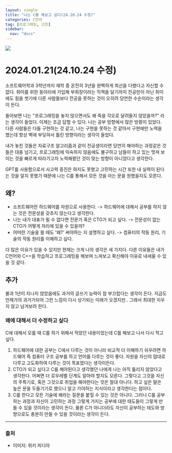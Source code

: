 ```yaml
---
layout: single
title: "나는 C를 해보고 싶다(24.10.24 수정)"
categories: C언어
tag: [프로그래밍, 고민]
sidebar:
  nav: "docs"
---
```


![](https://velog.velcdn.com/images/rhkdtjs61/post/95db60b8-8c58-4516-8604-9dea05f7d704/image.svg)

# 2024.01.21(24.10.24 수정)

소프트웨어학과 3학년까지 재학 중 온전히 3년을 완벽하게 최선을 다했다고 자신할 수 없다.
취미를 위한 동아리에 가입해 부회장이라는 직책을 달기까지 전공만이 아닌 취미에도 힘을 썻기에 다른 사람들보다 전공을 못하는 것이 오히려 당연한 수순이라는 생각이 든다.

돌아보면 나는 "프로그래밍을 놓지 않으면서도 왜 죽을 각오로 달려들지 않았을까?" 라는 생각이 들었다. 이제는 조금 답할 수 있다. 나는 공부 방향에서 많은 방황이 있었다. 다른 사람들은 다들 구현하는 것 같고, 나는 구현을 못하는 것 같아서 구현에만 노력을 했는데 항상 벽에 부딪혀서 틀린 방향이라는 생각이 들었다.

내가 놓친 것들은 자료구조 알고리즘과 같이 전공생이라면 당연히 해야하는 과정같은 것들은 대충 넘기고, 프로그래밍에 익숙하지 않음에도 불구하고 남들이 하고 있는 멋져 보이는 것을 빠르게 따라가고자 노력해봤던 것이 맞는 방향이 아니었다고 생각한다.

GPT를 사용함으로서 사고력 증진은 하지도 못했고 고민하는 시간 또한 내 실력이 된다는 것을 알지 못했기 때문에 나는 C를 통해서 모든 것을 아는 문을 원했을지도 모른다.


## 왜?

- 소프트웨어란 하드웨어를 자원으로 사용한다.
  -> 하드웨어에 대해서 공부를 하지 않는 것은 전문성을 갖추지 않는다고 생각한다.
- 나는 내가 대표가 될 수 없다면 전문가 혹은 CTO가 되고 싶다.
  -> 전문성이 없는 CTO가 어떻게 자리에 있을 수 있을까?
- 어떠한 기술을 쓸 때도 '왜?' 써야하는 지 설명하고 싶다.
  -> 컴퓨터의 작동 원리, 기술의 작동 원리를 이해하고 싶다.

더 많은 이유가 있을 수 있지만 현재는 크게 나의 생각은 세 가지다.
다른 이유들은 내가 C언어와 C++을 학습하고 프로그래밍을 해보며 느껴보고 확신해야 이유로 내세울 수 있을 것 같다.

## 추가
불과 1년이 지나지 않았음에도 과거의 글쓰기 능력이 참 부끄럽다는 생각이 든다. 지금도 언제가의 과거가되어 그런 느낌이 다시 상기되는 미래가 오겠지만.. 그래서 최대한 지우지 않고 남겨보려 한다.

### 왜에 대해서 더 수정하고 싶다
C에 대해서 모를 때 C를 하기 위해서 적었던 내용이었는데 C를 해보고 나서 다시 적고 싶다. 

1. 하드웨어에 대한 공부는 C에서 다루는 것이 아니라 비교적 더 이해하기 쉬우려면 하드웨어 즉 컴퓨터 구조 공부를 하고 언어를 다루는 것이 좋다. 자원을 자신의 맘대로 다루고 고도화하여 다루는 것이 목표였다는 생각이든다.
2. CTO가 되고 싶다고 C를 해야된다고 생각했던 나에게 나는 아직 틀리지 않았다고 생각한다. 어쩌면 더 로우레벨 단계도 알아야 할지도 모른다. 그렇다고 그것을 자신의 주특기로, 혹은 그것으로 취업을 해야한다는 것은 절대 아니다. 하고 싶은 말은 높은 문을 두들기기로 했으니 알고 가야하는 지식이라고 생각한다는 점이다.
3. C를 한다고 모든 기술에 왜라는 질문을 붙힐 수 있는 것은 아니다. 그러나 C를 공부하는 과정과 자신이 고민하는 과정 그렇게 가지는 공부에 대한 태도들이 그렇게 만들 수 있을 것이라는 생각이 든다.
물론 C가 아니더라도 자신이 공부하는 태도와 방향으로도 충분히 만들 수 있을 것이라는 생각이 든다.


---

### 출처

- 이미지: 위키 피디아
